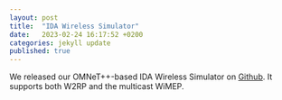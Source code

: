 ```yaml
---
layout: post
title:  "IDA Wireless Simulator"
date:   2023-02-24 16:17:52 +0200
categories: jekyll update
published: true
---
```


We released our OMNeT++-based IDA Wireless Simulator on [Github](https://github.com/IDA-TUBS/IDAWirelessSimulator). It supports both W2RP and the multicast WiMEP.